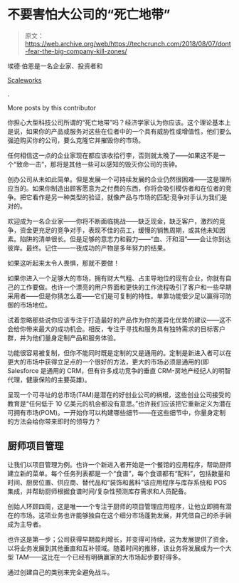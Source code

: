 # 不要害怕大公司的“死亡地带”

> 原文：<https://web.archive.org/web/https://techcrunch.com/2018/08/07/dont-fear-the-big-company-kill-zones/>

埃德·伯恩是一名企业家、投资者和

[Scaleworks](https://web.archive.org/web/20230407031206/https://www.scaleworks.com/)

.

More posts by this contributor

你担心大型科技公司所谓的“死亡地带”吗？经济学家认为你应该。这个理论基本上是说，如果你的产品或服务对这些在位者中的一个具有威胁性或增值性，他们要么强迫购买你的公司，要么克隆它并摧毁你的市场。

任何相信这一点的企业家现在都应该收拾行李，否则就太晚了——如果这不是一个“致命一击”，那将是其他一些可以感知的毁灭你公司的丧钟。

创办公司从未如此简单。但是发展一个可持续发展的企业仍然很困难——这是理所应当的。如果你制造出顾客愿意为之付费的东西，你将会吸引模仿者和在位者的竞争。把它看作是另一种类型的验证，就像产品与市场的匹配:竞争对手认为我们是对的。

欢迎成为一名企业家——你将不断面临挑战——缺乏现金，缺乏客户，激烈的竞争，资金更充足的竞争对手，表现不佳的员工，缓慢的销售周期，或其他未知因素。陷阱的清单很长。但是足够的意志力和毅力——“血、汗和泪”——会让你到达彼岸。最终。记住——一夜成功的产物是多年努力的结果。

如果这听起来太令人畏惧，那就不要做！

如果你进入一个足够大的市场，拥有财大气粗、占主导地位的现有企业，你就有自己的工作要做。也许一个漂亮的用户界面和更快的工作流程吸引了客户和一些早期采用者——但是你猜怎么着——它们是可复制的特性。单靠功能很少足以赢得可防御的市场地位。

试着忽略那些说你应该专注于打造最好的产品作为你的差异化优势的建议——这不会给你带来最大的成功机会。相反，专注于寻找和服务具有独特需求的目标客户群，并为他们量身定制产品和服务体验。

功能很容易被复制，但你不能同时既是定制的又是通用的。定制是新进入者可以在更大的市场中获得立足点的一个很好的方法，更大的市场必须是通用的(即 Salesforce 是通用的 CRM，但有许多成功竞争的垂直 CRM-房地产经纪人的明智代理，健康保险的主要英雄)。

呈现一个可寻址的总市场(TAM)是潜在的好创业公司的祸根，这些创业公司接受的教育是“任何低于 10 亿美元的机会都没有意思。”也许我们应该把它重新定义为潜在可拥有市场(POM)。一开始你可以构建哪些细节——在这些细节中，你量身定制的方法会给你带来即时的领导力？

## 厨师项目管理

让我们以项目管理为例。也许一个新进入者开始是一个餐馆的应用程序，帮助厨师建立新的菜单。每个任务列表都是一个“食谱”，每个食谱都有“配料”，包括数量和时间、厨房位置、供应商、替代品和“装饰和酱料”该应用程序与库存系统和 POS 集成，并帮助厨师根据食谱时间/复杂性预测库存需求和人员配备。

创始人环顾四周，这是唯一一个专注于厨师的项目管理应用程序，让他立即拥有潜在的市场。这项业务也许能够独自在这个细分市场蓬勃发展，并凭借自己的杀手锏成为主导者。

也许这是第一步；公司获得早期盈利增长，并变得可持续，这为发展提供了资金，以将业务发展到其他垂直和互补领域。随着时间的推移，该业务将发展成为一个大型 TAM——这比在一个已经有明确赢家的大市场起步要好得多。

通过创建自己的类别来完全避免战斗。